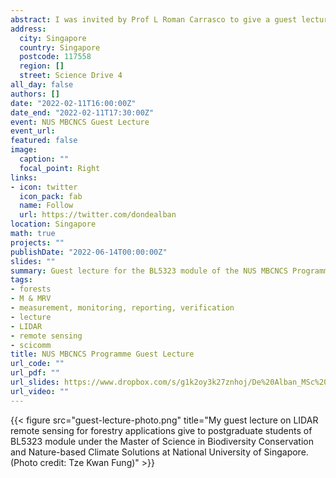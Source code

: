 ```yaml
---
abstract: I was invited by Prof L Roman Carrasco to give a guest lecture for his postgraduate students taking the BL5323 module (Spatial Modeling in Environmental Sustainability) under the Master of Science in Biodiversity Conservation and Nature-based Climate Solutions (MBCNCS) Programme at National University of Singapore. My talk was about the application of LIDAR remote sensing for forest carbon mapping and monitoring.
address:
  city: Singapore
  country: Singapore
  postcode: 117558
  region: []
  street: Science Drive 4
all_day: false
authors: []
date: "2022-02-11T16:00:00Z"
date_end: "2022-02-11T17:30:00Z"
event: NUS MBCNCS Guest Lecture 
event_url: 
featured: false
image:
  caption: ""
  focal_point: Right
links:
- icon: twitter
  icon_pack: fab
  name: Follow
  url: https://twitter.com/dondealban
location: Singapore
math: true
projects: ""
publishDate: "2022-06-14T00:00:00Z"
slides: ""
summary: Guest lecture for the BL5323 module of the NUS MBCNCS Programme.
tags:
- forests
- M & MRV
- measurement, monitoring, reporting, verification
- lecture
- LIDAR
- remote sensing
- scicomm
title: NUS MBCNCS Programme Guest Lecture 
url_code: ""
url_pdf: ""
url_slides: https://www.dropbox.com/s/g1k2oy3k27znhoj/De%20Alban_MSc%20BCNCS%20BL5323%20Guest%20Lecture_Slides.pdf?dl=0
url_video: ""
---
```

{{< figure src="guest-lecture-photo.png" title="My guest lecture on LIDAR remote sensing for forestry applications give to postgraduate students of BL5323 module under the Master of Science in Biodiversity Conservation and Nature-based Climate Solutions at National University of Singapore. (Photo credit: Tze Kwan Fung)" >}}